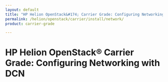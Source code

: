 ```yaml
---
layout: default
title: "HP Helion OpenStack&#174; Carrier Grade: Configuring Networking with DCN"
permalink: /helion/openstack/carrier/install/network/
product: carrier-grade

---
```

<!--UNDER REVISION-->


<script>

function PageRefresh {
onLoad="window.refresh"
}

PageRefresh();

</script>

# HP Helion OpenStack&#174; Carrier Grade: Configuring Networking with DCN



